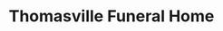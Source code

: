 ---
title: "Thomasville Funeral Home"
url: /thomasville/thomasville-funeral-home/
shop: Bestattungen
---